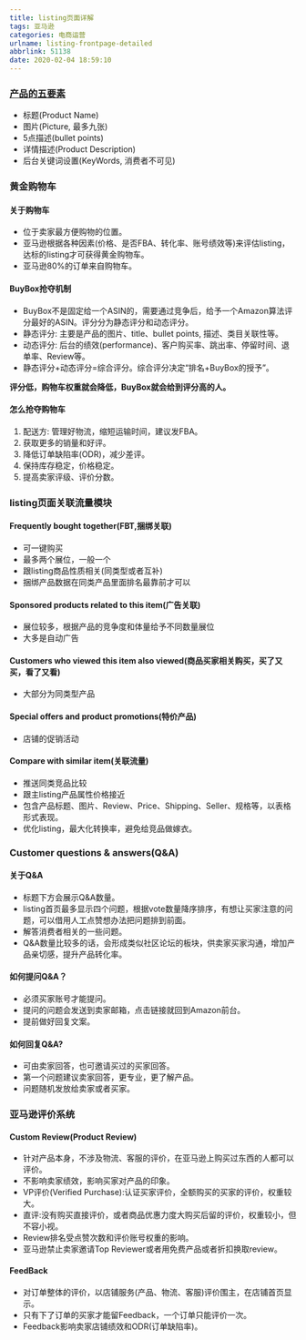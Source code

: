 ```yaml
---
title: listing页面详解
tags: 亚马逊
categories: 电商运营
urlname: listing-frontpage-detailed
abbrlink: 51138
date: 2020-02-04 18:59:10
---
```


### [产品的五要素](https://ioser.io/2020/02/05/%E4%BA%A7%E5%93%81%E7%9A%84%E4%BA%94%E8%A6%81%E7%B4%A0/)
* 标题(Product Name)
* 图片(Picture, 最多九张)
* 5点描述(bullet points)
* 详情描述(Product Description)
* 后台关键词设置(KeyWords, 消费者不可见)
<!-- more -->

### 黄金购物车
#### 关于购物车
* 位于卖家最方便购物的位置。
* 亚马逊根据各种因素(价格、是否FBA、转化率、账号绩效等)来评估listing，达标的listing才可获得黄金购物车。
* 亚马逊80%的订单来自购物车。

#### BuyBox抢夺机制
* BuyBox不是固定给一个ASIN的，需要通过竞争后，给予一个Amazon算法评分最好的ASIN。评分分为静态评分和动态评分。
* 静态评分: 主要是产品的图片、title、bullet points, 描述、类目关联性等。
* 动态评分: 后台的绩效(performance)、客户购买率、跳出率、停留时间、退单率、Review等。
* 静态评分+动态评分=综合评分。综合评分决定“排名+BuyBox的授予”。

**评分低，购物车权重就会降低，BuyBox就会给到评分高的人。**
#### 怎么抢夺购物车
1. 配送方: 管理好物流，缩短运输时间，建议发FBA。
2. 获取更多的销量和好评。
3. 降低订单缺陷率(ODR)，减少差评。
4. 保持库存稳定，价格稳定。
5. 提高卖家评级、评价分数。

### listing页面关联流量模块
#### Frequently bought together(FBT,捆绑关联)
* 可一键购买
* 最多两个展位，一般一个
* 跟listing商品性质相关(同类型或者互补)
* 捆绑产品数据在同类产品里面排名最靠前才可以

#### Sponsored products related to this item(广告关联)
* 展位较多，根据产品的竞争度和体量给予不同数量展位
* 大多是自动广告

#### Customers who viewed this item also viewed(商品买家相关购买，买了又买，看了又看)
* 大部分为同类型产品

#### Special offers and product promotions(特价产品)
* 店铺的促销活动

#### Compare with similar item(关联流量)
* 推送同类竞品比较
* 跟主listing产品属性价格接近
* 包含产品标题、图片、Review、Price、Shipping、Seller、规格等，以表格形式表现。
* 优化listing，最大化转换率，避免给竞品做嫁衣。

### Customer questions & answers(Q&A)
#### 关于Q&A
* 标题下方会展示Q&A数量。
* listing首页最多显示四个问题，根据vote数量降序排序，有想让买家注意的问题，可以借用人工点赞想办法把问题排到前面。
* 解答消费者相关的一些问题。
* Q&A数量比较多的话，会形成类似社区论坛的板块，供卖家买家沟通，增加产品亲切感，提升产品转化率。

#### 如何提问Q&A？
* 必须买家账号才能提问。
* 提问的问题会发送到卖家邮箱，点击链接就回到Amazon前台。
* 提前做好回复文案。

#### 如何回复Q&A?
* 可由卖家回答，也可邀请买过的买家回答。
* 第一个问题建议卖家回答，更专业，更了解产品。
* 问题随机发放给卖家或者买家。


### 亚马逊评价系统
#### Custom Review(Product Review)
* 针对产品本身，不涉及物流、客服的评价，在亚马逊上购买过东西的人都可以评价。
* 不影响卖家绩效，影响买家对产品的印象。
*  VP评价(Verified Purchase):认证买家评价，全额购买的买家的评价，权重较大。
*  直评:没有购买直接评价，或者商品优惠力度大购买后留的评价，权重较小，但不容小视。
*  Review排名受点赞次数和评价账号权重的影响。
*  亚马逊禁止卖家邀请Top Reviewer或者用免费产品或者折扣换取review。

#### FeedBack
* 对订单整体的评价，以店铺服务(产品、物流、客服)评价围主，在店铺首页显示。
* 只有下了订单的买家才能留Feedback，一个订单只能评价一次。
* Feedback影响卖家店铺绩效和ODR(订单缺陷率)。
